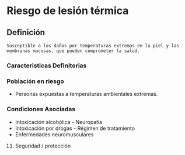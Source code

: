 # Riesgo de lesión térmica
## Definición
	Susceptible a los daños por temperaturas extremas en la piel y las membranas mucosas, que pueden comprometer la salud.

### Caracteristicas Definitorias


### Población en riesgo
- Personas expuestas a 
temperaturas ambientales 
extremas.

### Condiciones Asociadas
- Intoxicación alcohólica  - Neuropatía   
- Intoxicación por drogas  - Régimen de tratamiento   
- Enfermedades neuromusculares  
 
11. Seguridad / protección

